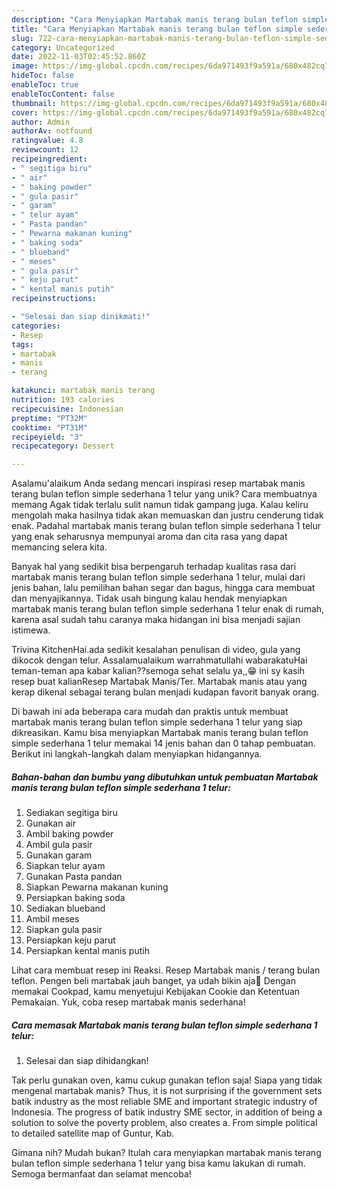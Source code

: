 ```yaml
---
description: "Cara Menyiapkan Martabak manis terang bulan teflon simple sederhana 1 telur{ yang Enak Banget"
title: "Cara Menyiapkan Martabak manis terang bulan teflon simple sederhana 1 telur{ yang Enak Banget"
slug: 722-cara-menyiapkan-martabak-manis-terang-bulan-teflon-simple-sederhana-1-telur-yang-enak-banget
category: Uncategorized
date: 2022-11-03T02:45:52.860Z
image: https://img-global.cpcdn.com/recipes/6da971493f9a591a/680x482cq70/martabak-manis-terang-bulan-teflon-simple-sederhana-1-telur-foto-resep-utama.jpg
hideToc: false
enableToc: true
enableTocContent: false
thumbnail: https://img-global.cpcdn.com/recipes/6da971493f9a591a/680x482cq70/martabak-manis-terang-bulan-teflon-simple-sederhana-1-telur-foto-resep-utama.jpg
cover: https://img-global.cpcdn.com/recipes/6da971493f9a591a/680x482cq70/martabak-manis-terang-bulan-teflon-simple-sederhana-1-telur-foto-resep-utama.jpg
author: Admin
authorAv: notfound
ratingvalue: 4.8
reviewcount: 12
recipeingredient:
- " segitiga biru"
- " air"
- " baking powder"
- " gula pasir"
- " garam"
- " telur ayam"
- " Pasta pandan"
- " Pewarna makanan kuning"
- " baking soda"
- " blueband"
- " meses"
- " gula pasir"
- " keju parut"
- " kental manis putih"
recipeinstructions:

- "Selesai dan siap dinikmati!"
categories:
- Resep
tags:
- martabak
- manis
- terang

katakunci: martabak manis terang 
nutrition: 193 calories
recipecuisine: Indonesian
preptime: "PT32M"
cooktime: "PT31M"
recipeyield: "3"
recipecategory: Dessert

---
```



Asalamu'alaikum Anda sedang mencari inspirasi resep martabak manis terang bulan teflon simple sederhana 1 telur yang unik? Cara membuatnya memang Agak tidak terlalu sulit namun tidak gampang juga. Kalau keliru mengolah maka hasilnya tidak akan memuaskan dan justru cenderung tidak enak. Padahal martabak manis terang bulan teflon simple sederhana 1 telur yang enak seharusnya mempunyai aroma dan cita rasa yang dapat memancing selera kita.


Banyak hal yang sedikit bisa berpengaruh terhadap kualitas rasa dari martabak manis terang bulan teflon simple sederhana 1 telur, mulai dari jenis bahan, lalu pemilihan bahan segar dan bagus, hingga cara membuat dan menyajikannya. Tidak usah bingung kalau hendak menyiapkan martabak manis terang bulan teflon simple sederhana 1 telur enak di rumah, karena asal sudah tahu caranya maka hidangan ini bisa menjadi sajian istimewa.

Trivina KitchenHai.ada sedikit kesalahan penulisan di video, gula yang dikocok dengan telur. Assalamualaikum warrahmatullahi wabarakatuHai teman-teman apa kabar kalian??semoga sehat selalu ya,,😁 ini sy kasih resep buat kalianResep Martabak Manis/Ter. Martabak manis atau yang kerap dikenal sebagai terang bulan menjadi kudapan favorit banyak orang.


Di bawah ini ada beberapa cara mudah dan praktis untuk membuat martabak manis terang bulan teflon simple sederhana 1 telur yang siap dikreasikan. Kamu bisa menyiapkan Martabak manis terang bulan teflon simple sederhana 1 telur memakai 14 jenis bahan dan 0 tahap pembuatan. Berikut ini langkah-langkah dalam menyiapkan hidangannya.

<!--inarticleads1-->

##### Bahan-bahan dan bumbu yang dibutuhkan untuk pembuatan Martabak manis terang bulan teflon simple sederhana 1 telur:

1. Sediakan  segitiga biru
1. Gunakan  air
1. Ambil  baking powder
1. Ambil  gula pasir
1. Gunakan  garam
1. Siapkan  telur ayam
1. Gunakan  Pasta pandan
1. Siapkan  Pewarna makanan kuning
1. Persiapkan  baking soda
1. Sediakan  blueband
1. Ambil  meses
1. Siapkan  gula pasir
1. Persiapkan  keju parut
1. Persiapkan  kental manis putih


Lihat cara membuat resep ini Reaksi. Resep Martabak manis / terang bulan teflon. Pengen beli martabak jauh banget, ya udah bikin aja🤭 Dengan memakai Cookpad, kamu menyetujui Kebijakan Cookie dan Ketentuan Pemakaian. Yuk, coba resep martabak manis sederhana! 

<!--inarticleads2-->

##### Cara memasak Martabak manis terang bulan teflon simple sederhana 1 telur:


1. Selesai dan siap dihidangkan!

Tak perlu gunakan oven, kamu cukup gunakan teflon saja! Siapa yang tidak mengenal martabak manis? Thus, it is not surprising if the government sets batik industry as the most reliable SME and important strategic industry of Indonesia. The progress of batik industry SME sector, in addition of being a solution to solve the poverty problem, also creates a. From simple political to detailed satellite map of Guntur, Kab. 

Gimana nih? Mudah bukan? Itulah cara menyiapkan martabak manis terang bulan teflon simple sederhana 1 telur yang bisa kamu lakukan di rumah. Semoga bermanfaat dan selamat mencoba!
